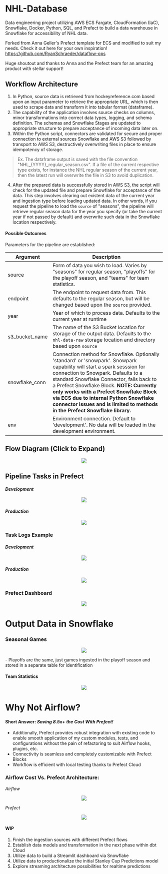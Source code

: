# NHL-Database
Data engineering project utilizing AWS ECS Fargate, CloudFormation (IaC), Snowflake, Docker, Python, SQL, and Prefect to build a data warehouse in Snowflake for accessibility of NHL data. 

Forked from Anna Geller's Prefect template for ECS and modified to suit my needs. Check it out here for your own inspiration! https://github.com/RyanSchraeder/dataflow-ops

Huge shoutout and thanks to Anna and the Prefect team for an amazing product with stellar support!

## Workflow Architecture
1. In Python, source data is retrieved from hockeyreference.com based upon an input parameter to retrieve the appropriate URL, which is then used to scrape data and transform it into tabular format (dataframe).
2. The capability of the application involves source checks on columns, minor transformations into correct data types, logging, and schema definition. The schemas and Snowflake Stages are updated to appropriate structure to prepare acceptance of incoming data later on.
3. Within the Python script, connectors are validated for secure and proper connection to external sources Snowflake and AWS S3 followed by transport to AWS S3, destructively overwriting files in place to ensure idempotency of storage. 
  > Ex. The dataframe output is saved with the file convention "NHL_{YYYY}_regular_season.csv". If a file of the current respective type exists, for instance the NHL regular season of the current year, then the latest run will overwrite the file in S3 to avoid duplication.
4. After the prepared data is successfully stored in AWS S3, the script will check for the updated file and prepare Snowflake for acceptance of the data. This step involves clearing out existent data of the current year and ingestion type before loading updated data. In other words, if you request the pipeline to load the `source` of "seasons", the pipeline will retrieve regular season data for the year you specify (or take the current year if not passed by default) and overwrite such data in the Snowflake location respectively.

#### Possible Outcomes

Parameters for the pipeline are established:

| Argument | Description |
| -------- | ----------- |
| source   | Form of data you wish to load. Varies by "seasons" for regular season, "playoffs" for the playoff season, and "teams" for team statistics. |
| endpoint | The endpoint to request data from. This defaults to the regular season, but will be changed based upon the `source` provided. | 
| year | Year of which to process data. Defaults to the current year at runtime |
| s3_bucket_name | The name of the S3 Bucket location for storage of the output data. Defaults to the `nhl-data-raw` storage location and directory based upon `source` | 
| snowflake_conn | Connection method for Snowflake. Optionally 'standard' or 'snowpark'. Snowpark capability will start a spark sesssion for connection to Snowpark. Defaults to a standard Snowflake Connector, falls back to a Prefect Snowflake Block. **NOTE: Currently only works with a Prefect Snowflake Block via ECS due to internal Python Snowflake connector issues and is limited to methods in the Prefect Snowflake library.** |
| env | Environment connection. Default to 'development'. No data will be loaded in the development environment. |


## Flow Diagram (Click to Expand)
<p align="center">
  <img src="/images/nhl_flow_diagram.png" />
</p>


## Pipeline Tasks in Prefect
 #### _Development_
 <p align="center">
  <img src="/images/prefectdev.png" />
 </p>

 #### _Production_
<p align="center">
  <img src="/images/task_runs.png" />
</p>

### Task Logs Example
 #### _Development_
<p align="center">
  <img src="/images/prefectdevlogs.png" />
</p>
 
 #### _Production_
<p align="center">
  <img src="/images/prefect_logging.png" />
</p>

### Prefect Dashboard

<p align="center">
  <img src="images/prefect_deployment_dashboard.png" />
</p>

# Output Data in Snowflake

### Seasonal Games
<p align="center">
  <img src="/images/snowflake_regular_season.png" />
</p>
 - Playoffs are the same, just games ingested in the playoff season
 and stored in a separate table for identification

#### Team Statistics
<p align="center">
  <img src="/images/" />
</p>

# Why Not Airflow? 

#### Short Answer: *Saving 8.5x+ the Cost With Prefect!*
- Additionally, Prefect provides robust integration with existing code to enable smooth application of my custom modules, tests, and configurations without the pain of refactoring to suit Airflow hooks, plugins, etc. 
- Connectivity is seamless and completely customizable with Prefect Blocks
- Workflow is efficient with local testing thanks to Prefect Cloud


### Airflow Cost Vs. Prefect Architecture:

_Airflow_

<p align="center">
  <img src="/images/with_airflow.png" />
</p>

_Prefect_

<p align="center">
  <img src="/images/no_airflow.png" />
</p>



#### WIP
1. Finish the ingestion sources with different Prefect flows
2. Establish data models and transformation in the next phase within dbt Cloud
3. Utilize data to build a Streamlit dashboard via Snowflake
4. Utilize data to productionalize the initial Stanley Cup Predictions model
5. Explore streaming architecture possibilities for realtime predictions
